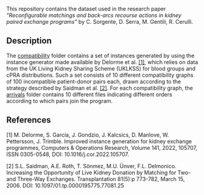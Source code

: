 This repository contains the dataset used in the research paper _"Reconfigurable matchings and back-arcs recourse actions in kidney paired exchange programs"_ by C. Sorgente, D. Serra, M. Gentili, R. Cerulli.

## Description
The [compatibility](https://github.com/casorgente/KEP-Data/tree/main/compatibility) folder contains a set of instances generated by using the instance generator made available by Delorme et al. [[1]](#1), which relies on data from the UK Living Kidney Sharing Scheme (UKLKSS) for blood groups and cPRA distributions.
Such a set consists of 10 different compatibility graphs of 100 incompatible patient-donor pairs each, drawn according to the strategy described by Saidman et al. [[2]](#2).
For each compatibility graph, the [arrivals](https://github.com/casorgente/KEP-Data/tree/main/arrivals) folder contains 10 different files indicating different orders according to which pairs join the program.

## References
<a id="1">[1]</a> 
M. Delorme, S. García, J. Gondzio, J. Kalcsics, D. Manlove, W. Pettersson, J. Trimble.
Improved instance generation for kidney exchange programmes,
Computers & Operations Research,
Volume 141,
2022,
105707,
ISSN 0305-0548,
DOI: 10.1016/j.cor.2022.105707.

<a id="2">[2]</a> 
S.L. Saidman, A.E. Roth, T. Sönmez, M.U. Ünver, F.L. Delmonico.
Increasing the Opportunity of Live Kidney Donation by Matching for Two- and Three-Way Exchanges.
Transplantation 81(5):p 773-782, March 15, 2006.
DOI: 10.1097/01.tp.0000195775.77081.25
